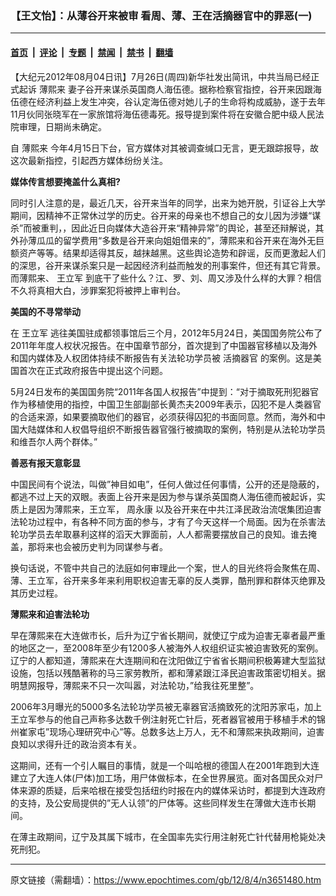 ### 【王文怡】：从薄谷开来被审 看周、薄、王在活摘器官中的罪恶(一)

---

#### [首页](../../../..?n3651480) &nbsp;|&nbsp; [评论](../../../../../epoch-comment?n3651480) &nbsp;|&nbsp; [专题](../../../../../epoch-special?n3651480) &nbsp;|&nbsp; [禁闻](../../../../../epoch-news?n3651480) &nbsp;|&nbsp; [禁书](../../../../../books?n3651480) &nbsp;|&nbsp; [翻墙](https://github.com/gfw-breaker/nogfw/blob/master/README.md?n3651480)


<div class="post_content" id="artbody" itemprop="articleBody">
 <!-- article content begin -->
 <p>
  【大纪元2012年08月04日讯】7月26日(周四)新华社发出简讯，中共当局已经正式起诉
  <ok href="https://www.epochtimes.com/gb/tag/%E8%96%84%E7%86%99%E6%9D%A5.html">
   薄熙来
  </ok>
  妻子谷开来谋杀英国商人海伍德。据称检察官指控，谷开来因跟海伍德在经济利益上发生冲突，谷认定海伍德对她儿子的生命将构成威胁，遂于去年11月伙同张晓军在一家旅馆将海伍德毒死。报导提到案件将在安徽合肥中级人民法院审理，日期尚未确定。
 </p>
 <p>
  自
  <ok href="https://www.epochtimes.com/gb/tag/%E8%96%84%E7%86%99%E6%9D%A5.html">
   薄熙来
  </ok>
  今年4月15日下台，官方媒体对其被调查缄口无言，更无跟踪报导，故这次最新指控，引起西方媒体纷纷关注。
 </p>
 <p>
  <b>
   媒体传言想要掩盖什么真相?
  </b>
 </p>
 <p>
  同时引人注意的是，最近几天，谷开来当年的同学，出来为她开脱，引证谷上大学期间，因精神不正常休过学的历史。谷开来的母亲也不想自己的女儿因为涉嫌“谋杀”而被重判，，因此近日向媒体大造谷开来“精神异常”的舆论，甚至还辩解说，其外孙薄瓜瓜的留学费用“多数是谷开来向姐姐借来的”，薄熙来和谷开来在海外无巨额资产等等。结果却适得其反，越抹越黑。这些舆论造势和辟谣，反而更激起人们的深思，谷开来谋杀案只是一起因经济利益而触发的刑事案件，但还有其它背景。而薄熙来、
  <ok href="https://www.epochtimes.com/gb/tag/%E7%8E%8B%E7%AB%8B%E5%86%9B.html">
   王立军
  </ok>
  到底干了些什么？江、罗、刘、周又涉及什么样的大罪？相信不久将真相大白，涉罪案犯将被押上审判台。
 </p>
 <p>
  <b>
   美国的不寻常举动
  </b>
 </p>
 <p>
  在
  <ok href="https://www.epochtimes.com/gb/tag/%E7%8E%8B%E7%AB%8B%E5%86%9B.html">
   王立军
  </ok>
  逃往美国驻成都领事馆后三个月，2012年5月24日，美国国务院公布了2011年年度人权状况报告。在中国章节部分，首次提到了中国器官移植以及海外和国内媒体及人权团体持续不断报告有关法轮功学员被
  <ok href="https://www.epochtimes.com/gb/tag/%E6%B4%BB%E6%91%98%E5%99%A8%E5%AE%98.html">
   活摘器官
  </ok>
  的案例。这是美国首次在正式政府报告中提出这个问题。
 </p>
 <p>
  5月24日发布的美国国务院“2011年各国人权报告”中提到：“对于摘取死刑犯器官作为移植使用的指控，中国卫生部副部长黄杰夫2009年表示，囚犯不是人类器官的合适来源，如果要摘取他们的器官，必须获得囚犯的书面同意。然而，海外和中国大陆媒体和人权倡导组织不断报告器官强行被摘取的案例，特别是从法轮功学员和维吾尔人两个群体。”
 </p>
 <p>
  <b>
   善恶有报天意彰显
  </b>
 </p>
 <p>
  中国民间有个说法，叫做”神目如电”，任何人做过任何事情，公开的还是隐蔽的，都逃不过上天的双眼。表面上谷开来是因为参与谋杀英国商人海伍德而被起诉，实质上是因为薄熙来，王立军，
  <ok href="https://www.epochtimes.com/gb/tag/%E5%91%A8%E6%B0%B8%E5%BA%B7.html">
   周永康
  </ok>
  以及谷开来在中共江泽民政治流氓集团迫害法轮功过程中，有各种不同方面的参与，才有了今天这样一个局面。因为在杀害法轮功学员去牟取暴利这样的滔天大罪面前，人人都需要摆放自己的良知。谁去掩盖，那将来也会被历史判为同谋参与者。
 </p>
 <p>
  换句话说，不管中共自己的法庭如何审理此一个案，世人的目光终将会聚焦在周、薄、王立军，谷开来多年来利用职权迫害无辜的反人类罪，酷刑罪和群体灭绝罪及其历史过程。
 </p>
 <p>
  <b>
   薄熙来和迫害法轮功
  </b>
 </p>
 <p>
  早在薄熙来在大连做市长，后升为辽宁省长期间，就使辽宁成为迫害无辜者最严重的地区之一，至2008年至少有1200多人被海外人权组织证实被迫害致死的案例。辽宁的人都知道，薄熙来在大连期间和在沈阳做辽宁省省长期间积极筹建大型监狱设施，包括以残酷著称的马三家劳教所，都和薄紧跟江泽民迫害政策密切相关。据明慧网报导，薄熙来不只一次叫嚣，对法轮功，”给我往死里整”。
 </p>
 <p>
  2006年3月曝光的5000多名法轮功学员被无辜器官活摘致死的沈阳苏家屯，加上王立军参与的他自己声称多达数千例注射死亡针后，死者器官被用于移植手术的锦州崔家屯”现场心理研究中心”等。总数多达上万人，无不和薄熙来执政期间，迫害良知以求得升迁的政治资本有关。
 </p>
 <p>
  这期间，还有一个引人瞩目的事情，就是一个叫哈根的德国人在2001年跑到大连建立了大连人体(尸体)加工场，用尸体做标本，在全世界展览。面对各国民众对尸体来源的质疑，后来哈根在接受包括纽约时报在内的媒体采访时，都提到大连政府的支持，及公安局提供的”无人认领”的尸体等。这些同样发生在薄做大连市长期间。
 </p>
 <p>
  在薄主政期间，辽宁及其属下城市，在全国率先实行用注射死亡针代替用枪毙处决死刑犯。
 </p>
 <p>
  <!-- article content end -->
  <div id="below_article_ad">
  </div>
 </p>
</div>


---

原文链接（需翻墙）：https://www.epochtimes.com/gb/12/8/4/n3651480.htm